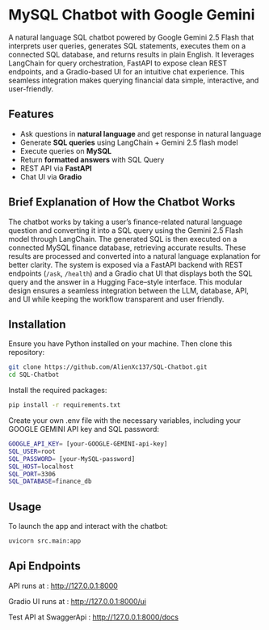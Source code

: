 # MySQL Chatbot with Google Gemini

A natural language SQL chatbot powered by Google Gemini 2.5 Flash that interprets user queries, generates SQL statements, executes them on a connected SQL database, and returns results in plain English. It leverages LangChain for query orchestration, FastAPI to expose clean REST endpoints, and a Gradio-based UI for an intuitive chat experience. This seamless integration makes querying financial data simple, interactive, and user-friendly.

## Features
- Ask questions in **natural language** and get response in natural language
- Generate **SQL queries** using LangChain + Gemini 2.5 flash model
- Execute queries on **MySQL**  
- Return **formatted answers** with SQL Query  
- REST API via **FastAPI**  
- Chat UI via **Gradio** 

## Brief Explanation of How the Chatbot Works
The chatbot works by taking a user’s finance-related natural language question and converting it into a SQL query using the Gemini 2.5 Flash model through LangChain. The generated SQL is then executed on a connected MySQL finance database, retrieving accurate results. These results are processed and converted into a natural language explanation for better clarity. The system is exposed via a FastAPI backend with REST endpoints (`/ask`, `/health`) and a Gradio chat UI that displays both the SQL query and the answer in a Hugging Face–style interface. This modular design ensures a seamless integration between the LLM, database, API, and UI while keeping the workflow transparent and user friendly.

## Installation
Ensure you have Python installed on your machine. Then clone this repository:

```bash
git clone https://github.com/AlienXc137/SQL-Chatbot.git
cd SQL-Chatbot
```

Install the required packages:

```bash
pip install -r requirements.txt
```

Create your own .env file with the necessary variables, including your GOOGLE GEMINI API key and SQL password:

```bash
GOOGLE_API_KEY= [your-GOOGLE-GEMINI-api-key]
SQL_USER=root
SQL_PASSWORD= [your-MySQL-password]
SQL_HOST=localhost
SQL_PORT=3306
SQL_DATABASE=finance_db
```

## Usage
To launch the app and interact with the chatbot:

```bash
uvicorn src.main:app
```

## Api Endpoints
API runs at : http://127.0.0.1:8000

Gradio UI runs at : http://127.0.0.1:8000/ui

Test API at SwaggerApi : http://127.0.0.1:8000/docs